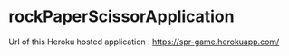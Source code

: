 # rockPaperScissorApplication

Url of this Heroku hosted application : https://spr-game.herokuapp.com/
